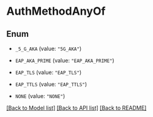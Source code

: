 # AuthMethodAnyOf

## Enum


* `_5_G_AKA` (value: `"5G_AKA"`)

* `EAP_AKA_PRIME` (value: `"EAP_AKA_PRIME"`)

* `EAP_TLS` (value: `"EAP_TLS"`)

* `EAP_TTLS` (value: `"EAP_TTLS"`)

* `NONE` (value: `"NONE"`)


[[Back to Model list]](../README.md#documentation-for-models) [[Back to API list]](../README.md#documentation-for-api-endpoints) [[Back to README]](../README.md)


